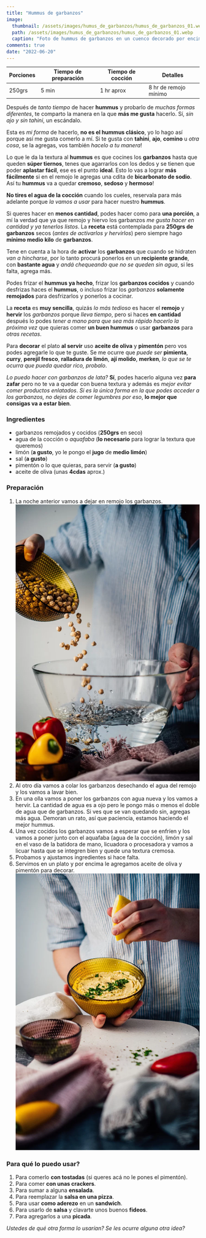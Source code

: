 ```yaml
---
title: "Hummus de garbanzos"
image: 
  thumbnail: /assets/images/humus_de_garbanzos/humus_de_garbanzos_01.webp
  path: /assets/images/humus_de_garbanzos/humus_de_garbanzos_01.webp
  caption: "Foto de hummus de garbanzos en un cuenco decorado por encima con garbanzos y pimentón, una tablita de madera con pan cortado en rodajas y una cabeza de ajo"
comments: true
date: "2022-06-20"
---
```


| Porciones | Tiempo de preparación | Tiempo de cocción | Detalles       |
|-----------|-----------------------|-------------------|-------------|
| 250grs    | 5 min                 | 1 hr aprox        | 8 hr de remojo mínimo|

Después de *tanto tiempo* de hacer **hummus** y probarlo de *muchas formas diferentes*, te comparto la manera en la que **más me gusta** hacerlo. Sí, *sin ajo y sin tahini*, un escándalo.

Esta es *mi forma* de hacerlo, **no es el hummus clásico**, yo lo hago así porque así me gusta comerlo a mí. Si te gusta con **tahini**, **ajo**, **comino** u *otra cosa*, se la agregas, vos también *hacelo a tu manera*!

Lo que le da la textura al **hummus** es que cocines los **garbanzos** hasta que queden **súper tiernos**, tenes que agarrarlos con los dedos y se tienen que poder **aplastar fácil**, ese es el punto **ideal**. Esto lo vas a lograr **más fácilmente** si en el remojo le agregas una cdita de **bicarbonato de sodio**. Así tu **hummus** va a quedar **cremoso**, **sedoso** y **hermoso**!

**No tires el agua de la cocción** cuando los cueles, reservala para más adelante porque *la vamos a usar* para hacer nuestro **hummus**.

Si queres hacer en **menos cantidad**, podes hacer como para **una porción**, a mí la verdad que ya que remojo y hiervo los garbanzos *me gusta hacer en cantidad y ya tenerlos listos*. La **receta** está contemplada para **250grs de garbanzos** secos (*antes de activarlos y hervirlos*) pero siempre hago **mínimo medio kilo** de **garbanzos**.

Tene en cuenta a la hora de **activar** los **garbanzos** que cuando se hidraten *van a hincharse*, por lo tanto procurá ponerlos en un **recipiente grande**, con **bastante agua** y *andá chequeando que no se queden sin agua*, si les falta, agrega más.

Podes frizar el **hummus ya hecho**, frizar los **garbanzos cocidos** y cuando desfrizas haces el **hummus**, o incluso frizar los *garbanzos* **solamente remojados** para desfrizarlos y ponerlos a cocinar.

La **receta** es **muy sencilla**, quizás *lo más tedioso* es hacer el **remojo** y **hervir** los *garbanzos* porque *lleva tiempo*, pero si haces **en cantidad** después lo podes *tener a mano para que sea más rápido hacerlo la próxima vez* que quieras comer **un buen hummus** o usar **garbanzos** para *otras recetas*.

Para **decorar** el plato **al servir** uso **aceite de oliva** y **pimentón** pero vos podes agregarle lo que te guste. Se me ocurre que *puede ser* **pimienta**, **curry**, **perejil fresco**, **ralladura de limón**, **ají molido**, **merken**, *lo que se te ocurra que pueda quedar rico, probalo*.

*Lo puedo hacer con garbanzos de lata?* **Sí**, podes hacerlo alguna vez **para zafar** pero no te va a quedar con buena textura y además es *mejor evitar comer productos enlatados*. *Si es la única forma en la que podes acceder a los garbanzos, no dejes de comer legumbres por eso*, **lo mejor que consigas va a estar bien**.

### Ingredientes

- garbanzos remojados y cocidos (**250grs** en seco)
- agua de la cocción o *aquafaba* (**lo necesario** para lograr la textura que queremos)
- limón (**a gusto**, yo le pongo el **jugo** de **medio limón**)
- sal (**a gusto**)
- pimentón o lo que quieras, para servir (**a gusto**)
- aceite de oliva (unas **4cdas** aprox.)

### Preparación

1. La noche anterior vamos a dejar en remojo los garbanzos.
!["Foto de una persona poniendo garbanzos a remojar dentro de un bowl con agua"](/assets/images/humus_de_garbanzos/humus_de_garbanzos_02.webp)
1. Al otro día vamos a colar los garbanzos desechando el agua del remojo y los vamos a lavar bien.
2. En una olla vamos a poner los garbanzos con agua nueva y los vamos a hervir. La cantidad de agua es a ojo pero le pongo más o menos el doble de agua que de garbanzos. Si ves que se van quedando sin, agregas más agua. Demoran un rato, así que paciencia, estamos haciendo el mejor hummus.
3. Una vez cocidos los garbanzos vamos a esperar que se enfríen y los vamos a poner junto con el aquafaba (agua de la cocción), limón y sal en el vaso de la batidora de mano, licuadora o procesadora y vamos a licuar hasta que se integren bien y quede una textura cremosa.
4. Probamos y ajustamos ingredientes si hace falta.
5. Servimos en un plato y por encima le agregamos aceite de oliva y pimentón para decorar.
!["Foto de una persona exprimiendo medio limón sobre un humus que está en un cuenco transparente"](/assets/images/humus_de_garbanzos/humus_de_garbanzos_03.webp)

### Para qué lo puedo usar?

1. Para comerlo **con tostadas** (si queres acá no le pones el pimentón).
2. Para comer **con unas crackers**.
3. Para sumar a alguna **ensalada**.
4. Para reemplazar la **salsa en una pizza**.
5. Para usar **como aderezo** en un **sandwich**.
6. Para usarlo de **salsa** y clavarte unos buenos **fideos**.
7. Para agregarlos a una **picada**.

*Ustedes de qué otra forma lo usarían? Se les ocurre alguna otra idea?* 
